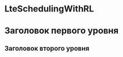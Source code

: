 # LteSchedulingWithRL

Заголовок первого уровня
========================
Заголовок второго уровня
-------------------------
